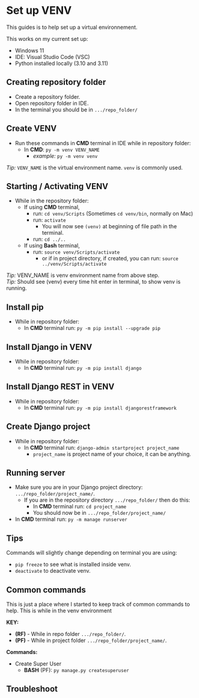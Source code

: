 # Set up VENV

This guides is to help set up a virtual environnement.

This works on my current set up:

- Windows 11
- IDE: Visual Studio Code (VSC)
- Python installed locally (3.10 and 3.11)

## Creating repository folder

- Create a repository folder.
- Open repository folder in IDE.
- In the terminal you should be in `.../repo_folder/`

## Create VENV

- Run these commands in **CMD** terminal in IDE while in repository folder:
  - In **CMD**: `py -m venv VENV_NAME`
    - *example:* `py -m venv venv`

*Tip:* `VENV_NAME` is the virtual environment name. `venv` is commonly used.

## Starting / Activating VENV

- While in the repository folder:
  - If using **CMD** terminal,
    - run: `cd venv/Scripts` (Sometimes `cd venv/bin`, normally on Mac)
    - run: `activate`
      - You will now see `(venv)` at beginning of file path in the terminal.
    - run: `cd ../..`
  - If using **Bash** terminal,
    - run: `source venv/Scripts/activate`
      - or if in project directory, if created, you can run: `source ../venv/Scripts/activate`

*Tip:* VENV_NAME is venv environment name from above step.\
*Tip:* Should see (venv) every time hit enter in terminal, to show venv is running.

## Install pip

- While in repository folder:
  - In **CMD** terminal run: `py -m pip install --upgrade pip`

## Install Django in VENV

- While in repository folder:
  - In **CMD** terminal run: `py -m pip install django`

## Install Django REST in VENV

- While in repository folder:
  - In **CMD** terminal run: `py -m pip install djangorestframework`

## Create Django project

- While in repository folder:
  - In **CMD** terminal run: `django-admin startproject project_name`
    - `project_name` is project name of your choice, it can be anything.

## Running server

- Make sure you are in your Django project directory: `.../repo_folder/project_name/`.
  - If you are in the repository directory `.../repo_folder/` then do this:
    - In **CMD** terminal run: `cd project_name`
    - You should now be in `.../repo_folder/project_name/`
- In **CMD** terminal run: `py -m manage runserver`

## Tips

Commands will slightly change depending on terminal you are using:

- `pip freeze` to see what is installed inside venv.
- `deactivate` to deactivate venv.

## Common commands

This is just a place where I started to keep track of common commands to help. This is while in the venv environment

**KEY:**

- **(RF)** - While in repo folder `.../repo_folder/`.
- **(PF)** - While in project folder `.../repo_folder/project_name/`.

**Commands:**

- Create Super User
  - **BASH** (PF): `py manage.py createsuperuser`

## Troubleshoot
